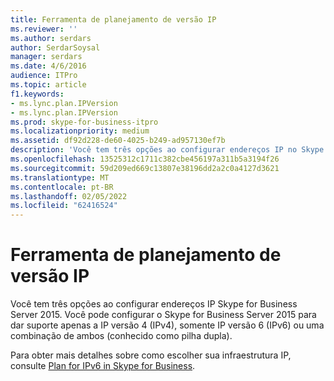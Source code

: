 ```yaml
---
title: Ferramenta de planejamento de versão IP
ms.reviewer: ''
ms.author: serdars
author: SerdarSoysal
manager: serdars
ms.date: 4/6/2016
audience: ITPro
ms.topic: article
f1.keywords:
- ms.lync.plan.IPVersion
- ms.lync.plan.IPVersion
ms.prod: skype-for-business-itpro
ms.localizationpriority: medium
ms.assetid: df92d228-de60-4025-b249-ad957130ef7b
description: 'Você tem três opções ao configurar endereços IP no Skype for Business Server 2015: você pode configurar o Skype for Business Server 2015 para dar suporte apenas a IP versão 4 (IPv4), somente IP versão 6 (IPv6) ou uma combinação de ambos (conhecido como pilha dupla).'
ms.openlocfilehash: 13525312c1711c382cbe456197a311b5a3194f26
ms.sourcegitcommit: 59d209ed669c13807e38196dd2a2c0a4127d3621
ms.translationtype: MT
ms.contentlocale: pt-BR
ms.lasthandoff: 02/05/2022
ms.locfileid: "62416524"
---
```

# <a name="ip-version-planning-tool"></a>Ferramenta de planejamento de versão IP
 
Você tem três opções ao configurar endereços IP Skype for Business Server 2015. Você pode configurar o Skype for Business Server 2015 para dar suporte apenas a IP versão 4 (IPv4), somente IP versão 6 (IPv6) ou uma combinação de ambos (conhecido como pilha dupla).
  
Para obter mais detalhes sobre como escolher sua infraestrutura IP, consulte [Plan for IPv6 in Skype for Business](../../plan-your-deployment/network-requirements/ipv6.md).
  

